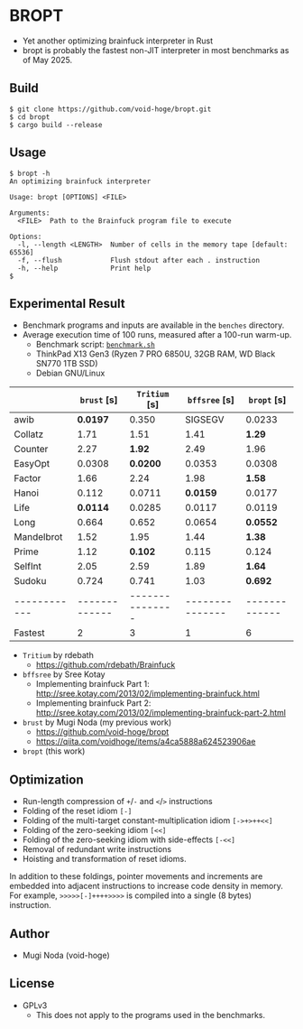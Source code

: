 # BROPT
- Yet another optimizing brainfuck interpreter in Rust
- bropt is probably the fastest non-JIT interpreter in most benchmarks as of May 2025.

## Build
```shellsession
$ git clone https://github.com/void-hoge/bropt.git
$ cd bropt
$ cargo build --release
```

## Usage
```shellsession
$ bropt -h
An optimizing brainfuck interpreter

Usage: bropt [OPTIONS] <FILE>

Arguments:
  <FILE>  Path to the Brainfuck program file to execute

Options:
  -l, --length <LENGTH>  Number of cells in the memory tape [default: 65536]
  -f, --flush            Flush stdout after each . instruction
  -h, --help             Print help
$
```

## Experimental Result

- Benchmark programs and inputs are available in the `benches` directory.
- Average execution time of 100 runs, measured after a 100-run warm-up.
  - Benchmark script: [`benchmark.sh`](./benchmark.sh)
  - ThinkPad X13 Gen3 (Ryzen 7 PRO 6850U, 32GB RAM, WD Black SN770 1TB SSD)
  - Debian GNU/Linux

|            | `brust` [s] | `Tritium` [s] | `bffsree` [s] | `bropt` [s] |
|------------|-------------|---------------|---------------|-------------|
| awib       | **0.0197**  | 0.350         | SIGSEGV       | 0.0233      |
| Collatz    | 1.71        | 1.51          | 1.41          | **1.29**    |
| Counter    | 2.27        | **1.92**      | 2.49          | 1.96        |
| EasyOpt    | 0.0308      | **0.0200**    | 0.0353        | 0.0308      |
| Factor     | 1.66        | 2.24          | 1.98          | **1.58**    |
| Hanoi      | 0.112       | 0.0711        | **0.0159**    | 0.0177      |
| Life       | **0.0114**  | 0.0285        | 0.0117        | 0.0119      |
| Long       | 0.664       | 0.652         | 0.0654        | **0.0552**  |
| Mandelbrot | 1.52        | 1.95          | 1.44          | **1.38**    |
| Prime      | 1.12        | **0.102**     | 0.115         | 0.124       |
| SelfInt    | 2.05        | 2.59          | 1.89          | **1.64**    |
| Sudoku     | 0.724       | 0.741         | 1.03          | **0.692**   |
|------------|-------------|---------------|---------------|-------------|
| Fastest    | 2           | 3             | 1             | 6           |

- `Tritium` by rdebath
  - https://github.com/rdebath/Brainfuck
- `bffsree` by Sree Kotay 
  - Implementing brainfuck Part 1: http://sree.kotay.com/2013/02/implementing-brainfuck.html 
  - Implementing brainfuck Part 2: http://sree.kotay.com/2013/02/implementing-brainfuck-part-2.html
- `brust` by Mugi Noda (my previous work)
  - https://github.com/void-hoge/bropt
  - https://qiita.com/voidhoge/items/a4ca5888a624523906ae
- `bropt` (this work)

## Optimization
- Run-length compression of `+`/`-` and `<`/`>` instructions
- Folding of the reset idiom `[-]`
- Folding of the multi-target constant-multiplication idiom `[->+>++<<]`
- Folding of the zero-seeking idiom `[<<]`
- Folding of the zero-seeking idiom with side-effects `[-<<]`
- Removal of redundant write instructions
- Hoisting and transformation of reset idioms.

In addition to these foldings, pointer movements and increments are embedded into adjacent instructions to increase code density in memory.
For example, `>>>>>[-]++++>>>>` is compiled into a single (8 bytes) instruction.

## Author
- Mugi Noda (void-hoge)

## License
- GPLv3
  - This does not apply to the programs used in the benchmarks.

